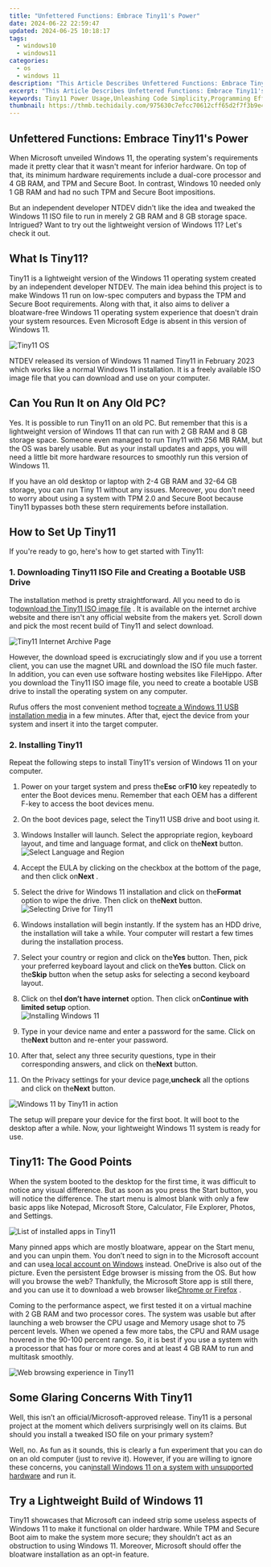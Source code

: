 ```yaml
---
title: "Unfettered Functions: Embrace Tiny11's Power"
date: 2024-06-22 22:59:47
updated: 2024-06-25 10:18:17
tags:
  - windows10
  - windows11
categories:
  - os
  - windows 11
description: "This Article Describes Unfettered Functions: Embrace Tiny11's Power"
excerpt: "This Article Describes Unfettered Functions: Embrace Tiny11's Power"
keywords: Tiny11 Power Usage,Unleashing Code Simplicity,Programming Efficiency Boost,Mini-Function Innovation,Streamlined Function Coding,Functional Software Advance,Compact Coding Solutions
thumbnail: https://thmb.techidaily.com/975630c7efcc70612cff65d2f7f3b9e4bb27504376cae815fa3cc71523fe648a.jpg
---
```


## Unfettered Functions: Embrace Tiny11's Power

 When Microsoft unveiled Windows 11, the operating system's requirements made it pretty clear that it wasn't meant for inferior hardware. On top of that, its minimum hardware requirements include a dual-core processor and 4 GB RAM, and TPM and Secure Boot. In contrast, Windows 10 needed only 1 GB RAM and had no such TPM and Secure Boot impositions.

 But an independent developer NTDEV didn't like the idea and tweaked the Windows 11 ISO file to run in merely 2 GB RAM and 8 GB storage space. Intrigued? Want to try out the lightweight version of Windows 11? Let's check it out.

## What Is Tiny11?

 Tiny11 is a lightweight version of the Windows 11 operating system created by an independent developer NTDEV. The main idea behind this project is to make Windows 11 run on low-spec computers and bypass the TPM and Secure Boot requirements. Along with that, it also aims to deliver a bloatware-free Windows 11 operating system experience that doesn't drain your system resources. Even Microsoft Edge is absent in this version of Windows 11.

![Tiny11 OS](https://static1.makeuseofimages.com/wordpress/wp-content/uploads/2023/03/tiny11-os.jpg)

 NTDEV released its version of Windows 11 named Tiny11 in February 2023 which works like a normal Windows 11 installation. It is a freely available ISO image file that you can download and use on your computer.

## Can You Run It on Any Old PC?

 Yes. It is possible to run Tiny11 on an old PC. But remember that this is a lightweight version of Windows 11 that can run with 2 GB RAM and 8 GB storage space. Someone even managed to run Tiny11 with 256 MB RAM, but the OS was barely usable. But as your install updates and apps, you will need a little bit more hardware resources to smoothly run this version of Windows 11.

 If you have an old desktop or laptop with 2-4 GB RAM and 32-64 GB storage, you can run Tiny 11 without any issues. Moreover, you don't need to worry about using a system with TPM 2.0 and Secure Boot because Tiny11 bypasses both these stern requirements before installation.

## How to Set Up Tiny11

 If you're ready to go, here's how to get started with Tiny11:

### 1\. Downloading Tiny11 ISO File and Creating a Bootable USB Drive

 The installation method is pretty straightforward. All you need to do is to[download the Tiny11 ISO image file](https://archive.org/details/tiny-11-NTDEV/Screenshot%5F20230203-100044%5FYouTube.jpg) . It is available on the internet archive website and there isn't any official website from the makers yet. Scroll down and pick the most recent build of Tiny11 and select download.

![Tiny11 Internet Archive Page](https://static1.makeuseofimages.com/wordpress/wp-content/uploads/2023/03/tiny11-internet-archive-page.jpg)

 However, the download speed is excruciatingly slow and if you use a torrent client, you can use the magnet URL and download the ISO file much faster. In addition, you can even use software hosting websites like FileHippo. After you download the Tiny11 ISO image file, you need to create a bootable USB drive to install the operating system on any computer.

 Rufus offers the most convenient method to[create a Windows 11 USB installation media](https://www.makeuseof.com/windows-11-create-bootable-usb-drive/) in a few minutes. After that, eject the device from your system and insert it into the target computer.

### 2\. Installing Tiny11

 Repeat the following steps to install Tiny11's version of Windows 11 on your computer.

1. Power on your target system and press the**Esc** or**F10** key repeatedly to enter the Boot devices menu. Remember that each OEM has a different F-key to access the boot devices menu.
2. On the boot devices page, select the Tiny11 USB drive and boot using it.
3. Windows Installer will launch. Select the appropriate region, keyboard layout, and time and language format, and click on the**Next** button.  
![Select Language and Region](https://static1.makeuseofimages.com/wordpress/wp-content/uploads/2023/03/select-language-and-region.jpg)
4. Accept the EULA by clicking on the checkbox at the bottom of the page, and then click on**Next** .
5. Select the drive for Windows 11 installation and click on the**Format** option to wipe the drive. Then click on the**Next** button.  
![Selecting Drive for Tiny11](https://static1.makeuseofimages.com/wordpress/wp-content/uploads/2023/03/selecting-drive-for-tiny11.jpg)

1. Windows installation will begin instantly. If the system has an HDD drive, the installation will take a while. Your computer will restart a few times during the installation process.
2. Select your country or region and click on the**Yes** button. Then, pick your preferred keyboard layout and click on the**Yes** button. Click on the**Skip** button when the setup asks for selecting a second keyboard layout.
3. Click on the**I don’t have internet** option. Then click on**Continue with limited setup** option.  
![Installing Windows 11](https://static1.makeuseofimages.com/wordpress/wp-content/uploads/2023/03/installing-windows-11.jpg)
4. Type in your device name and enter a password for the same. Click on the**Next** button and re-enter your password.
5. After that, select any three security questions, type in their corresponding answers, and click on the**Next** button.
6. On the Privacy settings for your device page,**uncheck** all the options and click on the**Next** button.

![Windows 11 by Tiny11 in action](https://static1.makeuseofimages.com/wordpress/wp-content/uploads/2023/03/windows-11-by-tiny11-in-action.jpg)

 The setup will prepare your device for the first boot. It will boot to the desktop after a while. Now, your lightweight Windows 11 system is ready for use.

## Tiny11: The Good Points

 When the system booted to the desktop for the first time, it was difficult to notice any visual difference. But as soon as you press the Start button, you will notice the difference. The start menu is almost blank with only a few basic apps like Notepad, Microsoft Store, Calculator, File Explorer, Photos, and Settings.

![List of installed apps in Tiny11](https://static1.makeuseofimages.com/wordpress/wp-content/uploads/2023/03/list-of-installed-apps-in-tiny11.jpg)

 Many pinned apps which are mostly bloatware, appear on the Start menu, and you can unpin them. You don’t need to sign in to the Microsoft account and can use[a local account on Windows](https://www.makeuseof.com/windows-11-create-local-user-account/) instead. OneDrive is also out of the picture. Even the persistent Edge browser is missing from the OS. But how will you browse the web? Thankfully, the Microsoft Store app is still there, and you can use it to download a web browser like[Chrome or Firefox](https://www.makeuseof.com/tag/chrome-vs-firefox-android-browser/) .

 Coming to the performance aspect, we first tested it on a virtual machine with 2 GB RAM and two processor cores. The system was usable but after launching a web browser the CPU usage and Memory usage shot to 75 percent levels. When we opened a few more tabs, the CPU and RAM usage hovered in the 90-100 percent range. So, it is best if you use a system with a processor that has four or more cores and at least 4 GB RAM to run and multitask smoothly.

![Web browsing experience in Tiny11](https://static1.makeuseofimages.com/wordpress/wp-content/uploads/2023/03/web-browsing-experience-in-tiny11.jpg)

## Some Glaring Concerns With Tiny11

 Well, this isn’t an official/Microsoft-approved release. Tiny11 is a personal project at the moment which delivers surprisingly well on its claims. But should you install a tweaked ISO file on your primary system?

 Well, no. As fun as it sounds, this is clearly a fun experiment that you can do on an old computer (just to revive it). However, if you are willing to ignore these concerns, you can[install Windows 11 on a system with unsupported hardware](https://www.makeuseof.com/windows-11-hardware-requirements-shouldnt-bypass/) and run it.

## Try a Lightweight Build of Windows 11

 Tiny11 showcases that Microsoft can indeed strip some useless aspects of Windows 11 to make it functional on older hardware. While TPM and Secure Boot aim to make the system more secure; they shouldn’t act as an obstruction to using Windows 11\. Moreover, Microsoft should offer the bloatware installation as an opt-in feature.

<ins class="adsbygoogle"
     style="display:block"
     data-ad-format="autorelaxed"
     data-ad-client="ca-pub-7571918770474297"
     data-ad-slot="1223367746"></ins>



<ins class="adsbygoogle"
     style="display:block"
     data-ad-client="ca-pub-7571918770474297"
     data-ad-slot="8358498916"
     data-ad-format="auto"
     data-full-width-responsive="true"></ins>
